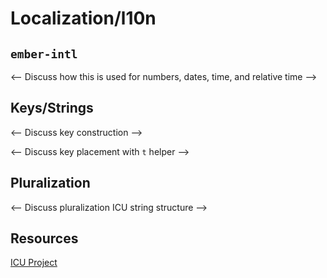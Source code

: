 # Localization/l10n

## `ember-intl`

<-- Discuss how this is used for numbers, dates, time, and relative time -->

## Keys/Strings

<-- Discuss key construction -->

<-- Discuss key placement with `t` helper -->

## Pluralization

<-- Discuss pluralization ICU string structure -->

## Resources

[ICU Project](http://demo.icu-project.org/icu-bin/locexp)
